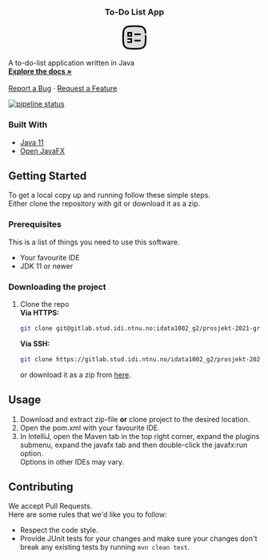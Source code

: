 <h3 align="center">To-Do List App</h3>

<p align="center">
<a href="https://gitlab.stud.iie.ntnu.no/idata1002_g2/prosjekt-2021-group-2">
<img src="src/main/resources/to-do-list icon.png" alt="Logo" width="50" height="50">
</a>

A to-do-list application written in Java
<br />
<a href="https://gitlab.stud.iie.ntnu.no/idata1002_g2/prosjekt-2021-group-2/-/wikis/home">
<strong>Explore the docs »</strong></a>
<br />
<br />
<a href="https://gitlab.stud.iie.ntnu.no/idata1002_g2/prosjekt-2021-group-2/-/issues/new">Report a Bug</a>
·
<a href="https://gitlab.stud.iie.ntnu.no/idata1002_g2/prosjekt-2021-group-2/-/issues">Request a Feature</a>
</p>

[![pipeline status](https://gitlab.stud.idi.ntnu.no/idata1002_g2/prosjekt-2021-group-2/badges/master/pipeline.svg)](https://gitlab.stud.idi.ntnu.no/idata1002_g2/prosjekt-2021-group-2/-/commits/master)

### Built With
* [Java 11](https://www.java.com)
* [Open JavaFX](https://openjfx.io)

## Getting Started

To get a local copy up and running follow these simple steps. <br>
Either clone the repository with git or download it as a zip.

### Prerequisites

This is a list of things you need to use this software.
* Your favourite IDE
* JDK 11 or newer

### Downloading the project

1. Clone the repo <br>
   **Via HTTPS:**
   ```sh
   git clone git@gitlab.stud.idi.ntnu.no:idata1002_g2/prosjekt-2021-group-2.git
   ```
   **Via SSH:**
   ```sh
   git clone https://gitlab.stud.idi.ntnu.no/idata1002_g2/prosjekt-2021-group-2.git
   ```
   or download it as a zip from [here](https://gitlab.stud.iie.ntnu.no/idata1002_g2/prosjekt-2021-group-2/-/archive/master/prosjekt-2021-group-2-master.zip).
   <br>

## Usage
1. Download and extract zip-file **or** clone project to the desired location.
2. Open the pom.xml with your favourite IDE.
3. In IntelliJ, open the Maven tab in the top right corner, expand the plugins submenu,
   expand the javafx tab and then double-click the javafx:run option.
   <br>
   Options in other IDEs may vary.

## Contributing
We accept Pull Requests. <br>
Here are some rules that we'd like you to follow: <br>
* Respect the code style.
* Provide JUnit tests for your changes and make sure your changes don't break any existing tests by running ```mvn clean test```.

